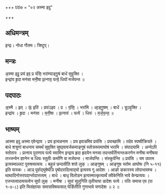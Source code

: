 +++
title = "०२ अस्मा इदु"

+++
## अधिमन्त्रम्
इन्द्रः। नोधा गौतमः। त्रिष्टुप्।

## मन्त्रः
अ॒स्मा इदु॒ प्रय॑ इव॒ प्र यं॑सि॒ भरा॑म्याङ्गू॒षं बाधे॑ सुवृ॒क्ति ।  
इन्द्रा॑य हृ॒दा मन॑सा मनी॒षा प्र॒त्नाय॒ पत्ये॒ धियो॑ मर्जयन्त ॥

## पदपाठः
अ॒स्मै । इत् । ऊं॒ इति॑ । प्रयः॑ऽइव । प्र । यं॒सि॒ । भरा॑मि । आ॒ङ्गू॒षम् । बाधे॑ । सु॒ऽवृ॒क्ति ।  
इन्द्रा॑य । हृ॒दा । मन॑सा । म॒नी॒षा । प्र॒त्नाय॑ । पत्ये॑ । धियः॑ । म॒र्ज॒य॒न्त॒ ॥

## भाष्यम्
आस्मा इदु अस्मा एवेन्द्राय । प्रय इत्यन्ननाम । प्रय इवान्नमिव प्रयंसि । प्रयच्छामि । तदेव स्पष्वीक्रियते । बाधे शत्रूणां बाधनाय समर्थं सुवृक्ति सुष्ठ्वावर्जकमाङ्गूषं स्तोत्ररूपमाघोषं भरामि । संपादयामि । अन्येऽपि स्तोतारः । प्रत्नाय पुराणाय पत्ये स्वामिन इन्द्राय हृदा हृदयेन मनसा तदन्तर्वर्तिनान्तःकरणेन मनीषा मनीषया तज्जन्येन ज्ञानेन च धियः स्तुतीः कर्माणि वा मर्जयन्त । मार्जयन्ति । संस्कुर्वन्ति ॥ प्रयंसि । यम उपरम इत्यस्माल्लट पुरुषव्यत्ययः । बहुलं छन्दसीति शपो लुक् । आङ्गूषम् । आङ्गूषः स्तोम आघोषः (नि ५-११) इति यास्कः । आञ् पूर्वाद्घुषेर्घञि पृषोदरादित्वाद्घो इत्यस्य गू आदेशः । आङो ङकारस्य लोपाभावश्च । थाथादिनोत्तरपदान्तोदात्तत्वम् । बाधे । बाधृ विलोडन इत्यस्मात्कृत्यार्थे तवैकेनिति भावे केन्प्रत्ययः । एजन्तत्वादव्ययत्वेन सुपो लुक् । मनीषा । सुपां सुलुगिति तृतीयाया डादेशः पत्ये । पतिः समास एव (पा १-४-८) इति घिसंज्ञायाः समासविषयत्वात् घेर्ङितीति गुणाभावे यणादेशः ॥ २ ॥